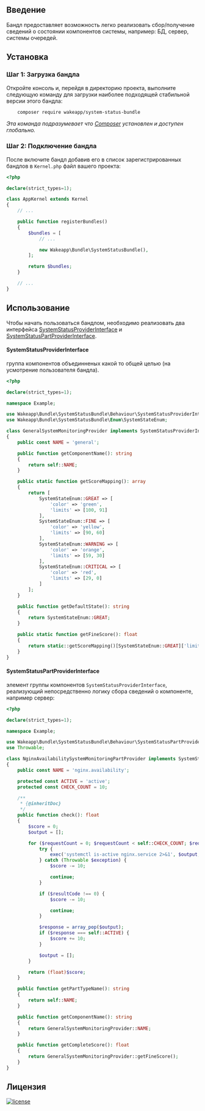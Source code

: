 Введение
--------

Бандл предоставляет возможность легко реализовать сбор/получение сведений о состоянии компонентов системы, например: БД, сервер, системы очередей.

Установка
---------

### Шаг 1: Загрузка бандла

Откройте консоль и, перейдя в директорию проекта, выполните следующую команду для загрузки наиболее подходящей
стабильной версии этого бандла:

```bash
    composer require wakeapp/system-status-bundle
```
*Эта команда подразумевает что [Composer](https://getcomposer.org) установлен и доступен глобально.*

### Шаг 2: Подключение бандла

После включите бандл добавив его в список зарегистрированных бандлов в `Kernel.php` файл вашего проекта:

```php
<?php 

declare(strict_types=1);

class AppKernel extends Kernel
{
    // ...

    public function registerBundles()
    {
        $bundles = [
            // ...

            new Wakeapp\Bundle\SystemStatusBundle(),
        ];

        return $bundles;
    }

    // ...
}
```

Использование
-------------

Чтобы начать пользоваться бандлом, необходимо реализовать два интерфейса [SystemStatusProviderInterface](./Behaviour/SystemStatusProviderInterface) и [SystemStatusPartProviderInterface](./Behaviour/SystemStatusPartProviderInterface). 
#### SystemStatusProviderInterface
группа компонентов объединненых какой то общей целью (на усмотрение пользователя бандла).
```php
<?php

declare(strict_types=1);

namespace Example;

use Wakeapp\Bundle\SystemStatusBundle\Behaviour\SystemStatusProviderInterface;
use Wakeapp\Bundle\SystemStatusBundle\Enum\SystemStateEnum;

class GeneralSystemMonitoringProvider implements SystemStatusProviderInterface
{
    public const NAME = 'general';

    public function getComponentName(): string
    {
        return self::NAME;
    }

    public static function getScoreMapping(): array
    {
        return [
            SystemStateEnum::GREAT => [
                'color' => 'green',
                'limits' => [100, 91]
            ],
            SystemStateEnum::FINE => [
                'color' => 'yellow',
                'limits' => [90, 60]
            ],
            SystemStateEnum::WARNING => [
                'color' => 'orange',
                'limits' => [59, 30]
            ],
            SystemStateEnum::CRITICAL => [
                'color' => 'red',
                'limits' => [29, 0]
            ]
        ];
    }

    public function getDefaultState(): string
    {
        return SystemStateEnum::GREAT;
    }

    public static function getFineScore(): float
    {
        return static::getScoreMapping()[SystemStateEnum::GREAT]['limits'][0];
    }
}
```
#### SystemStatusPartProviderInterface
элемент группы компонентов `SystemStatusProviderInterface`, реализующий непосредственно логику сбора сведений о компоненте, например сервер:
```php
<?php

declare(strict_types=1);

namespace Example;

use Wakeapp\Bundle\SystemStatusBundle\Behaviour\SystemStatusPartProviderInterface;
use Throwable;

class NginxAvailabilitySystemMonitoringPartProvider implements SystemStatusPartProviderInterface
{
    public const NAME = 'nginx.availability';

    protected const ACTIVE = 'active';
    protected const CHECK_COUNT = 10;

    /**
     * {@inheritDoc}
     */
    public function check(): float
    {
        $score = 0;
        $output = [];

        for ($requestCount = 0; $requestCount < self::CHECK_COUNT; $requestCount++) {
            try {
                exec('systemctl is-active nginx.service 2>&1', $output, $resultCode);
            } catch (Throwable $exception) {
                $score -= 10;

                continue;
            }

            if ($resultCode !== 0) {
                $score -= 10;

                continue;
            }

            $response = array_pop($output);
            if ($response === self::ACTIVE) {
                $score += 10;
            }

            $output = [];
        }

        return (float)$score;
    }

    public function getPartTypeName(): string
    {
        return self::NAME;
    }

    public function getComponentName(): string
    {
        return GeneralSystemMonitoringProvider::NAME;
    }

    public function getCompleteScore(): float
    {
        return GeneralSystemMonitoringProvider::getFineScore();
    }
}
```

Лицензия
--------

[![license](https://img.shields.io/badge/License-MIT-green.svg?style=flat-square)](./LICENSE)